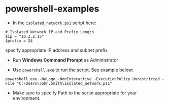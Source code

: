 # powershell-examples

* In the `isolated_network.ps1` script here:
```
# Isolated Network IP and Prefix Length
$ip = "10.2.2.15"
$prefix = 24
```
specify appropriate IP address and subnet prefix

* Run **Windows Command Prompt** as Administrator

* Use `powershell.exe` to run the script. See example below:
```
powershell.exe -NoLogo -NonInteractive -ExecutionPolicy Unrestricted -File "C:\Users\John.Smith\isolated_network.ps1"
```
* Make sure to specify Path to the script appropriate for your environment.